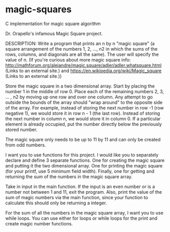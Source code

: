 # magic-squares
C implementation for magic square algorithm

Dr. Orapello's infamous Magic Square project.

DESCRIPTION:
Write a program that prints an n by n "magic square" (a square arrangement of the numbers 1, 2, ..., n2 in which the sums of the rows, columns, and diagonals are all the same). The user will specify the value of n. (If you're curious about more magic square info: http://mathforum.org/alejandre/magic.square/adler/adler.whatsquare.html (Links to an external site.) and https://en.wikipedia.org/wiki/Magic_square (Links to an external site.))

Store the magic square in a two dimensional array. Start by placing the number 1 in the middle of row 0. Place each of the remaining numbers 2, 3, ... , n2 by moving up one row and over one column. Any attempt to go outside the bounds of the array should "wrap around" to the opposite side of the array. For example, instead of storing the next number in row -1 (row negative 1), we would store it in row n - 1 (the last row). Instead of storing the next number in column n, we would store it in column 0. If a particular element is already occupied, put the number directly below the previously stored number.

The magic square only needs to be up to 11 by 11 and can only be created from odd numbers.

I want you to use functions for this project. I would like you to separately declare and define 3 separate functions. One for creating the magic square and putting it the two dimensional array. One for printing the magic square (for your printf, use 5 minimum field width). Finally, one for getting and returning the sum of the numbers in the magic square array.

Take in input in the main function. If the input is an even number or is a number not between 1 and 11, exit the program. Also, print the value of the sum of magic numbers via the main function, since your function to calculate this should only be returning a integer.

For the sum of all the numbers in the magic square array, I want you to use while loops. You can use either for loops or while loops for the print and create magic number functions. 
